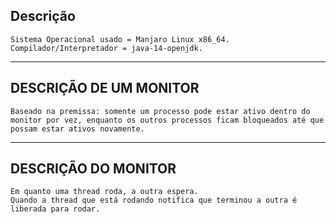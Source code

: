 ## Descrição ##
    Sistema Operacional usado = Manjaro Linux x86_64.
    Compilador/Interpretador = java-14-openjdk.
---------------------------------------------------------------------------------------------------

## DESCRIÇÃO DE UM MONITOR ##

    Baseado na premissa: somente um processo pode estar ativo dentro do monitor por vez, enquanto os outros processos ficam bloqueados até que possam estar ativos novamente.
---------------------------------------------------------------------------------------------------

## DESCRIÇÃO DO MONITOR ##

    Em quanto uma thread roda, a outra espera.
    Quando a thread que está rodando notifica que terminou a outra é liberada para rodar.
